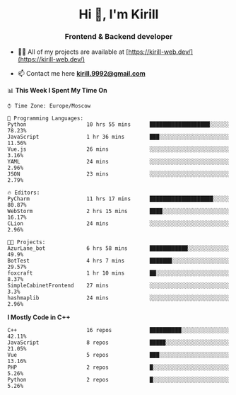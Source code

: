 <h1 align="center">Hi 👋, I'm Kirill</h1>
<h3 align="center">Frontend & Backend developer</h3>

- 👨‍💻 All of my projects are available at [https://kirill-web.dev/](https://kirill-web.dev/)

- 📫 Contact me here **kirill.9992@gmail.com**











<!--START_SECTION:waka-->
📊 **This Week I Spent My Time On** 

```text
⌚︎ Time Zone: Europe/Moscow

💬 Programming Languages: 
Python                   10 hrs 55 mins      ███████████████████░░░░░░   78.23% 
JavaScript               1 hr 36 mins        ███░░░░░░░░░░░░░░░░░░░░░░   11.56% 
Vue.js                   26 mins             ░░░░░░░░░░░░░░░░░░░░░░░░░   3.16% 
YAML                     24 mins             ░░░░░░░░░░░░░░░░░░░░░░░░░   2.96% 
JSON                     23 mins             ░░░░░░░░░░░░░░░░░░░░░░░░░   2.79%

🔥 Editors: 
PyCharm                  11 hrs 17 mins      ████████████████████░░░░░   80.87% 
WebStorm                 2 hrs 15 mins       ████░░░░░░░░░░░░░░░░░░░░░   16.17% 
CLion                    24 mins             ░░░░░░░░░░░░░░░░░░░░░░░░░   2.96%

🐱‍💻 Projects: 
AzurLane_bot             6 hrs 58 mins       ████████████░░░░░░░░░░░░░   49.9% 
BotTest                  4 hrs 7 mins        ███████░░░░░░░░░░░░░░░░░░   29.57% 
foxcraft                 1 hr 10 mins        ██░░░░░░░░░░░░░░░░░░░░░░░   8.37% 
SimpleCabinetFrontend    27 mins             ░░░░░░░░░░░░░░░░░░░░░░░░░   3.3% 
hashmaplib               24 mins             ░░░░░░░░░░░░░░░░░░░░░░░░░   2.96%

```

**I Mostly Code in C++** 

```text
C++                      16 repos            ██████████░░░░░░░░░░░░░░░   42.11% 
JavaScript               8 repos             █████░░░░░░░░░░░░░░░░░░░░   21.05% 
Vue                      5 repos             ███░░░░░░░░░░░░░░░░░░░░░░   13.16% 
PHP                      2 repos             █░░░░░░░░░░░░░░░░░░░░░░░░   5.26% 
Python                   2 repos             █░░░░░░░░░░░░░░░░░░░░░░░░   5.26%

```



<!--END_SECTION:waka-->
